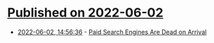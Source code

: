 # [Published on 2022-06-02](index.md)

* [2022-06-02, 14:56:36](https://news.ycombinator.com/item?id=31595671) - [Paid Search Engines Are Dead on Arrival](http://len.falken.directory/web/paid-search-engines-are-dead-on-arrival.txt)
